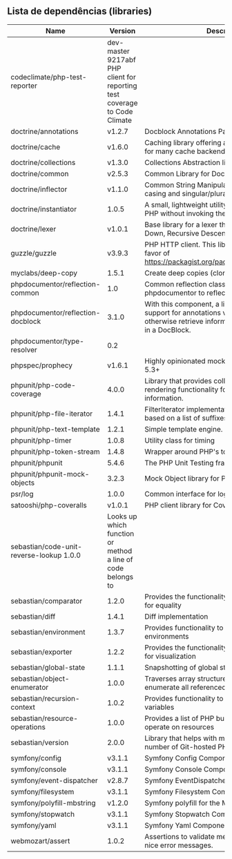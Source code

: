 
## Lista de dependências (libraries)

Name | Version | Description
-----|---------|------------------------------------------------------
codeclimate/php-test-reporter | dev-master 9217abf PHP client for reporting test coverage to Code Climate
doctrine/annotations | v1.2.7 | Docblock Annotations Parser
doctrine/cache | v1.6.0 | Caching library offering an object-oriented API for many cache backends
doctrine/collections | v1.3.0 | Collections Abstraction library
doctrine/common | v2.5.3 | Common Library for Doctrine projects
doctrine/inflector | v1.1.0 | Common String Manipulations with regard to casing and singular/plural rules.
doctrine/instantiator | 1.0.5 | A small, lightweight utility to instantiate objects in PHP without invoking their constructors
doctrine/lexer | v1.0.1 | Base library for a lexer that can be used in Top-Down, Recursive Descent Parsers.
guzzle/guzzle | v3.9.3 | PHP HTTP client. This library is deprecated in favor of https://packagist.org/packages/guzzlehttp/guzzle
myclabs/deep-copy | 1.5.1 | Create deep copies (clones) of your objects
phpdocumentor/reflection-common | 1.0 | Common reflection classes used by phpdocumentor to reflect the code structure
phpdocumentor/reflection-docblock | 3.1.0 | With this component, a library can provide support for annotations via DocBlocks or otherwise retrieve information that is embedded in a DocBlock.
phpdocumentor/type-resolver | 0.2 | 
phpspec/prophecy | v1.6.1 | Highly opinionated mocking framework for PHP 5.3+
phpunit/php-code-coverage | 4.0.0 | Library that provides collection, processing, and rendering functionality for PHP code coverage information.
phpunit/php-file-iterator | 1.4.1 | FilterIterator implementation that filters files based on a list of suffixes.
phpunit/php-text-template | 1.2.1 | Simple template engine.
phpunit/php-timer | 1.0.8 | Utility class for timing
phpunit/php-token-stream | 1.4.8 | Wrapper around PHP's tokenizer extension.
phpunit/phpunit | 5.4.6 | The PHP Unit Testing framework.
phpunit/phpunit-mock-objects | 3.2.3 | Mock Object library for PHPUnit
psr/log | 1.0.0 | Common interface for logging libraries
satooshi/php-coveralls | v1.0.1 | PHP client library for Coveralls API
sebastian/code-unit-reverse-lookup 1.0.0 | Looks up which function or method a line of code belongs to
sebastian/comparator | 1.2.0 | Provides the functionality to compare PHP values for equality
sebastian/diff | 1.4.1 | Diff implementation
sebastian/environment | 1.3.7 | Provides functionality to handle HHVM/PHP environments
sebastian/exporter | 1.2.2 | Provides the functionality to export PHP variables for visualization
sebastian/global-state | 1.1.1 | Snapshotting of global state
sebastian/object-enumerator | 1.0.0 | Traverses array structures and object graphs to enumerate all referenced objects
sebastian/recursion-context | 1.0.2 | Provides functionality to recursively process PHP variables
sebastian/resource-operations | 1.0.0 | Provides a list of PHP built-in functions that operate on resources
sebastian/version | 2.0.0 | Library that helps with managing the version number of Git-hosted PHP projects
symfony/config | v3.1.1 | Symfony Config Component
symfony/console | v3.1.1 | Symfony Console Component
symfony/event-dispatcher | v2.8.7 | Symfony EventDispatcher Component
symfony/filesystem | v3.1.1 | Symfony Filesystem Component
symfony/polyfill-mbstring | v1.2.0 | Symfony polyfill for the Mbstring extension
symfony/stopwatch | v3.1.1 | Symfony Stopwatch Component
symfony/yaml | v3.1.1 | Symfony Yaml Component
webmozart/assert | 1.0.2 | Assertions to validate method input/output with nice error messages.


